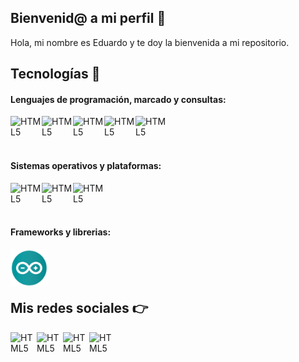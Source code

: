 ## Bienvenid@ a mi perfil 👋 
Hola, mi nombre es Eduardo y te doy la bienvenida a mi repositorio.

## Tecnologías 🚀

#### Lenguajes de programación, marcado y consultas:

[<img align="left" alt="HTML5" width="50px" src="https://user-images.githubusercontent.com/123834433/221429610-fe38f003-d198-4f45-8b6a-4f6980874d28.png" />](https://www.python.org/)

[<img align="left" alt="HTML5" width="50px" src="https://user-images.githubusercontent.com/123834433/221429609-3f89f9c0-758a-4fb1-b011-6e8b8b3c7a17.png" />](https://developer.mozilla.org/es/docs/Web/JavaScript)

[<img align="left" alt="HTML5" width="50px" src="https://user-images.githubusercontent.com/123834433/221429608-1fdba7a9-82b4-4477-b47e-690d5a6f435a.png" />](https://developer.mozilla.org/es/docs/Web/HTML)

[<img align="left" alt="HTML5" width="50px" src="https://user-images.githubusercontent.com/123834433/221429611-4b465fb8-e429-4547-824f-8c354d2794f0.png" />](https://aws.amazon.com/es/what-is/sql/)

[<img align="left" alt="HTML5" width="50px" src="https://user-images.githubusercontent.com/123834433/221429606-a7fef5f8-5cb4-4dee-96bd-3d29959092d6.png" />](https://www.hostinger.es/tutoriales/bash-script-linux)

<br/><br/><br/>

#### Sistemas operativos y plataformas:

[<img align="left" alt="HTML5" width="50px" src="https://user-images.githubusercontent.com/123834433/221430093-cf3a7845-c214-4760-9b09-2f3d50f50d4c.png" />](https://www.linux.org/)

[<img align="left" alt="HTML5" width="50px" src="https://user-images.githubusercontent.com/123834433/221430254-61c776f2-6bc9-4b0d-9f2e-12aae0643070.png" />](https://ubuntu-mate.org/)

[<img align="left" alt="HTML5" width="50px" src="https://user-images.githubusercontent.com/123834433/221430903-5e98db22-3485-42bd-a056-31ffb42cd98e.png" />](https://www.arduino.cc/)

<br/><br/><br/>

#### Frameworks y librerias:

[<img align="left" alt="HTML5" width="60px" src="https://raw.githubusercontent.com/github/explore/80688e429a7d4ef2fca1e82350fe8e3517d3494d/topics/arduino/arduino.png" />](https://www.arduino.cc/)

<br/><br/><br/>

## Mis redes sociales 👉


[<img align="left" alt="HTML5" width="42px" src="https://user-images.githubusercontent.com/123834433/221331314-6432bdbb-0f0a-4bef-a5b1-40bdd9dcaf7d.png" />](https://www.linkedin.com/in/eduummpy/)

[<img align="left" alt="HTML5" width="42px" src="https://user-images.githubusercontent.com/123834433/221331309-3df61c1c-6cad-41eb-a34c-3f6dfc86e7d9.png" />](https://www.facebook.com/profile.php?id=100089603037953)

[<img align="left" alt="HTML5" width="42px" src="https://user-images.githubusercontent.com/123834433/221331311-2d4625b5-65a2-4aaa-aab7-86a86a311884.png" />](https://www.instagram.com/eduummpy/)

[<img align="left" alt="HTML5" width="42px" src="https://user-images.githubusercontent.com/123834433/221331315-ccb8d8b0-f807-44a2-aaf7-d0fd17d3b483.png" />](https://www.tiktok.com/@eduummpy/)

<!--
### Hola, bienvenid@ a mi perfil👋
**eduummpy/eduummpy** is a ✨ _special_ ✨ repository because its `README.md` (this file) appears on your GitHub profile.

Here are some ideas to get you started:

- 🔭 I’m currently working on ...
- 🌱 I’m currently learning ...
- 👯 I’m looking to collaborate on ...
- 🤔 I’m looking for help with ...
- 💬 Ask me about ...
- 📫 How to reach me: ...
- 😄 Pronouns: ...
- ⚡ Fun fact: ...
-->
